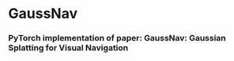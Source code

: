 # GaussNav

### PyTorch implementation of paper: GaussNav: Gaussian Splatting for Visual Navigation
